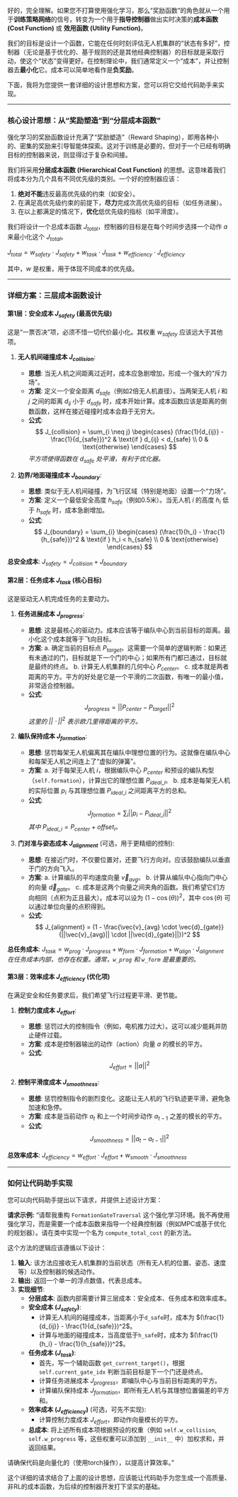 好的，完全理解。如果您不打算使用强化学习，那么“奖励函数”的角色就从一个用于**训练策略网络**的信号，转变为一个用于**指导控制器**做出实时决策的**成本函数 (Cost Function)** 或 **效用函数 (Utility Function)**。

我们的目标是设计一个函数，它能在任何时刻评估无人机集群的“状态有多好”，控制器（无论是基于优化的、基于规则的还是其他经典控制器）的目标就是采取行动，使这个“状态”变得更好。在控制理论中，我们通常定义一个“成本”，并让控制器去**最小化**它。成本可以简单地看作是**负奖励**。

下面，我将为您提供一套详细的设计思想和方案，您可以将它交给代码助手来实现。

---

### 核心设计思想：从“奖励塑造”到“分层成本函数”

强化学习的奖励函数设计充满了“奖励塑造”（Reward Shaping），即用各种小的、密集的奖励来引导智能体探索。这对于训练是必要的，但对于一个已经有明确目标的控制器来说，则显得过于复杂和间接。

我们将采用**分层成本函数 (Hierarchical Cost Function)** 的思想。这意味着我们将成本分为几个具有不同优先级的类别。一个好的控制器应该：
1.  **绝对不能**违反最高优先级的约束（如安全）。
2.  在满足高优先级约束的前提下，**尽力**完成次高优先级的目标（如任务进展）。
3.  在以上都满足的情况下，**优化**低优先级的指标（如平滑度）。

我们将设计一个总成本函数 $J_{total}$，控制器的目标是在每个时间步选择一个动作 $a$ 来最小化这个 $J_{total}$。

$J_{total} = w_{safety} \cdot J_{safety} + w_{task} \cdot J_{task} + w_{efficiency} \cdot J_{efficiency}$

其中，$w$ 是权重，用于体现不同成本的优先级。

---

### 详细方案：三层成本函数设计

#### 第1层：安全成本 $J_{safety}$ (最高优先级)

这是“一票否决”项，必须不惜一切代价最小化。其权重 $w_{safety}$ 应该远大于其他项。

1.  **无人机间碰撞成本 $J_{collision}$**:
    * **思想**: 当无人机之间距离过近时，成本应急剧增加，形成一个强大的“斥力场”。
    * **方案**: 定义一个安全距离 $d_{safe}$（例如2倍无人机直径）。当两架无人机 $i$ 和 $j$ 之间的距离 $d_{ij}$ 小于 $d_{safe}$ 时，成本开始计算。成本函数应该是距离的倒数函数，这样在接近碰撞时成本会趋于无穷大。
    * **公式**:
        $$
        J_{collision} = \sum_{i \neq j}
        \begin{cases}
        (\frac{1}{d_{ij}} - \frac{1}{d_{safe}})^2 & \text{if } d_{ij} < d_{safe} \\
        0 & \text{otherwise}
        \end{cases}
        $$
        *平方项使得函数在 $d_{safe}$ 处平滑，有利于优化器。*

2.  **边界/地面碰撞成本 $J_{boundary}$**:
    * **思想**: 类似于无人机间碰撞，为飞行区域（特别是地面）设置一个“力场”。
    * **方案**: 定义一个最低安全高度 $h_{safe}$（例如0.5米）。当无人机 $i$ 的高度 $h_i$ 低于 $h_{safe}$ 时，成本急剧增加。
    * **公式**:
        $$
        J_{boundary} = \sum_{i}
        \begin{cases}
        (\frac{1}{h_i} - \frac{1}{h_{safe}})^2 & \text{if } h_i < h_{safe} \\
        0 & \text{otherwise}
        \end{cases}
        $$

**总安全成本**: $J_{safety} = J_{collision} + J_{boundary}$

#### 第2层：任务成本 $J_{task}$ (核心目标)

这是驱动无人机完成任务的主要动力。

1.  **任务进展成本 $J_{progress}$**:
    * **思想**: 这是最核心的驱动力。成本应该等于编队中心到当前目标的距离。最小化这个成本就等于飞向目标。
    * **方案**:
        a.  确定当前的目标点 $P_{target}$。这需要一个简单的逻辑判断：如果还有未通过的门，目标就是下一个门的中心；如果所有门都已通过，目标就是最终的终点。
        b.  计算无人机集群的几何中心 $P_{center}$。
        c.  成本就是两者距离的平方。平方的好处是它是一个平滑的二次函数，有唯一的最小值，非常适合控制器。
    * **公式**:
        $$
        J_{progress} = || P_{center} - P_{target} ||^2
        $$
        *这里的 $|| \cdot ||^2$ 表示欧几里得距离的平方。*

2.  **编队保持成本 $J_{formation}$**:
    * **思想**: 惩罚每架无人机偏离其在编队中理想位置的行为。这就像在编队中心和每架无人机之间连上了“虚拟的弹簧”。
    * **方案**:
        a.  对于每架无人机 $i$，根据编队中心 $P_{center}$ 和预设的编队构型（`self.formation`），计算出它的理想位置 $P_{ideal\_i}$。
        b.  成本是每架无人机的实际位置 $p_i$ 与其理想位置 $P_{ideal\_i}$ 之间距离平方的总和。
    * **公式**:
        $$
        J_{formation} = \sum_{i} || p_i - P_{ideal\_i} ||^2
        $$
        *其中 $P_{ideal\_i} = P_{center} + \text{offset}_i$。*

3.  **门对准与姿态成本 $J_{alignment}$** (可选，用于更精细的控制):
    * **思想**: 在接近门时，不仅要位置对，还要飞行方向对。应该鼓励编队以垂直于门的方向飞入。
    * **方案**:
        a.  计算编队的平均速度向量 $\vec{v}_{avg}$。
        b.  计算从编队中心指向门中心的向量 $\vec{d}_{gate}$。
        c.  成本是这两个向量之间夹角的函数。我们希望它们方向相同（点积为正且最大）。成本可以设为 $(1 - \cos(\theta))^2$，其中 $\cos(\theta)$ 可以通过单位向量的点积得到。
    * **公式**:
        $$
        J_{alignment} = (1 - \frac{\vec{v}_{avg} \cdot \vec{d}_{gate}}{||\vec{v}_{avg}|| \cdot ||\vec{d}_{gate}||})^2
        $$

**总任务成本**: $J_{task} = w_{prog} \cdot J_{progress} + w_{form} \cdot J_{formation} + w_{align} \cdot J_{alignment}$
*在任务成本内部，也存在权重。通常，`w_prog` 和 `w_form` 是最重要的。*

#### 第3层：效率成本 $J_{efficiency}$ (优化项)

在满足安全和任务要求后，我们希望飞行过程更平滑、更节能。

1.  **控制力度成本 $J_{effort}$**:
    * **思想**: 惩罚过大的控制指令（例如，电机推力过大）。这可以减少能耗并防止硬件过载。
    * **方案**: 成本是控制器输出的动作（action）向量 $a$ 的模长的平方。
    * **公式**:
        $$
        J_{effort} = ||a||^2
        $$

2.  **控制平滑度成本 $J_{smoothness}$**:
    * **思想**: 惩罚控制指令的剧烈变化。这能让无人机的飞行轨迹更平滑，避免急加速和急停。
    * **方案**: 成本是当前动作 $a_t$ 和上一个时间步动作 $a_{t-1}$ 之差的模长的平方。
    * **公式**:
        $$
        J_{smoothness} = ||a_t - a_{t-1}||^2
        $$

**总效率成本**: $J_{efficiency} = w_{effort} \cdot J_{effort} + w_{smooth} \cdot J_{smoothness}$

---

### 如何让代码助手实现

您可以向代码助手提出以下请求，并提供上述设计方案：

**请求示例:**
“请帮我重构 `FormationGateTraversal` 这个强化学习环境。我不再使用强化学习，而是需要一个成本函数来指导一个经典控制器（例如MPC或基于优化的规划器）。请在类中实现一个名为 `compute_total_cost` 的新方法。

这个方法的逻辑应该遵循以下设计：
1.  **输入**: 该方法应接收无人机集群的当前状态（所有无人机的位置、姿态、速度等）以及控制器的候选动作。
2.  **输出**: 返回一个单一的浮点数值，代表总成本。
3.  **实现细节**:
    * **分层成本**: 函数内部需要计算三层成本：安全成本、任务成本和效率成本。
    * **安全成本 ($J_{safety}$)**:
        * 计算无人机间的碰撞成本，当距离小于`d_safe`时，成本为 $(\frac{1}{d_{ij}} - \frac{1}{d_{safe}})^2$。
        * 计算与地面的碰撞成本，当高度低于`h_safe`时，成本为 $(\frac{1}{h_i} - \frac{1}{h_{safe}})^2$。
    * **任务成本 ($J_{task}$)**:
        * 首先，写一个辅助函数 `get_current_target()`，根据 `self.current_gate_idx` 判断当前目标是下一个门还是终点。
        * 计算任务进展成本 $J_{progress}$，即编队中心与当前目标距离的平方。
        * 计算编队保持成本 $J_{formation}$，即所有无人机与其理想位置偏差的平方和。
    * **效率成本 ($J_{efficiency}$)** (可选，可先不实现):
        * 计算控制力度成本 $J_{effort}$，即动作向量模长的平方。
    * **总成本**: 将上述所有成本项根据预设的权重（例如 `self.w_collision`, `self.w_progress` 等，这些权重可以添加到 `__init__` 中）加权求和，并返回结果。

请确保代码是向量化的（使用torch操作），以提高计算效率。”

这个详细的请求结合了上面的设计思想，应该能让代码助手为您生成一个高质量、非RL的成本函数，为后续的控制器开发打下坚实的基础。
